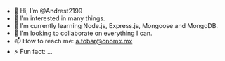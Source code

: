 - 👋 Hi, I’m @Andrest2199
- 👀 I’m interested in many things.
- 🌱 I’m currently learning Node.js, Express.js, Mongoose and MongoDB.
- 💞️ I’m looking to collaborate on everything I can.
- 📫 How to reach me: a.tobar@onomx.mx
- ⚡ Fun fact: ...
